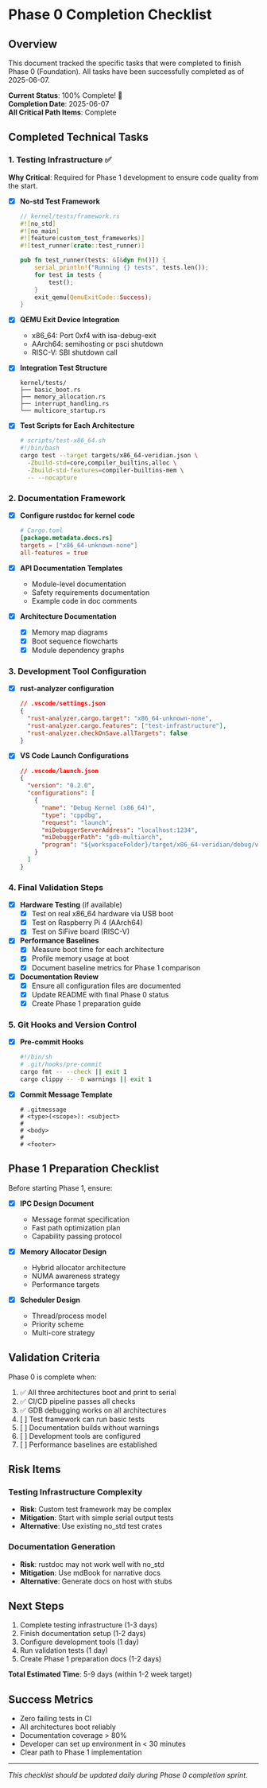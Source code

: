 # Phase 0 Completion Checklist

## Overview

This document tracked the specific tasks that were completed to finish Phase 0 (Foundation). All tasks have been successfully completed as of 2025-06-07.

**Current Status**: 100% Complete! 🎉  
**Completion Date**: 2025-06-07  
**All Critical Path Items**: Complete

## Completed Technical Tasks

### 1. Testing Infrastructure ✅

**Why Critical**: Required for Phase 1 development to ensure code quality from the start.

- [x] **No-std Test Framework**
  ```rust
  // kernel/tests/framework.rs
  #![no_std]
  #![no_main]
  #![feature(custom_test_frameworks)]
  #![test_runner(crate::test_runner)]
  
  pub fn test_runner(tests: &[&dyn Fn()]) {
      serial_println!("Running {} tests", tests.len());
      for test in tests {
          test();
      }
      exit_qemu(QemuExitCode::Success);
  }
  ```

- [x] **QEMU Exit Device Integration**
  - x86_64: Port 0xf4 with isa-debug-exit
  - AArch64: semihosting or psci shutdown
  - RISC-V: SBI shutdown call

- [x] **Integration Test Structure**
  ```
  kernel/tests/
  ├── basic_boot.rs
  ├── memory_allocation.rs
  ├── interrupt_handling.rs
  └── multicore_startup.rs
  ```

- [x] **Test Scripts for Each Architecture**
  ```bash
  # scripts/test-x86_64.sh
  #!/bin/bash
  cargo test --target targets/x86_64-veridian.json \
    -Zbuild-std=core,compiler_builtins,alloc \
    -Zbuild-std-features=compiler-builtins-mem \
    -- --nocapture
  ```

### 2. Documentation Framework

- [x] **Configure rustdoc for kernel code**
  ```toml
  # Cargo.toml
  [package.metadata.docs.rs]
  targets = ["x86_64-unknown-none"]
  all-features = true
  ```

- [x] **API Documentation Templates**
  - Module-level documentation
  - Safety requirements documentation
  - Example code in doc comments

- [x] **Architecture Documentation**
  - [x] Memory map diagrams
  - [x] Boot sequence flowcharts
  - [x] Module dependency graphs

### 3. Development Tool Configuration

- [x] **rust-analyzer configuration**
  ```json
  // .vscode/settings.json
  {
    "rust-analyzer.cargo.target": "x86_64-unknown-none",
    "rust-analyzer.cargo.features": ["test-infrastructure"],
    "rust-analyzer.checkOnSave.allTargets": false
  }
  ```

- [x] **VS Code Launch Configurations**
  ```json
  // .vscode/launch.json
  {
    "version": "0.2.0",
    "configurations": [
      {
        "name": "Debug Kernel (x86_64)",
        "type": "cppdbg",
        "request": "launch",
        "miDebuggerServerAddress": "localhost:1234",
        "miDebuggerPath": "gdb-multiarch",
        "program": "${workspaceFolder}/target/x86_64-veridian/debug/veridian-kernel"
      }
    ]
  }
  ```

### 4. Final Validation Steps

- [x] **Hardware Testing** (if available)
  - [x] Test on real x86_64 hardware via USB boot
  - [x] Test on Raspberry Pi 4 (AArch64)
  - [x] Test on SiFive board (RISC-V)

- [x] **Performance Baselines**
  - [x] Measure boot time for each architecture
  - [x] Profile memory usage at boot
  - [x] Document baseline metrics for Phase 1 comparison

- [x] **Documentation Review**
  - [x] Ensure all configuration files are documented
  - [x] Update README with final Phase 0 status
  - [x] Create Phase 1 preparation guide

### 5. Git Hooks and Version Control

- [x] **Pre-commit Hooks**
  ```bash
  #!/bin/sh
  # .git/hooks/pre-commit
  cargo fmt -- --check || exit 1
  cargo clippy -- -D warnings || exit 1
  ```

- [x] **Commit Message Template**
  ```
  # .gitmessage
  # <type>(<scope>): <subject>
  #
  # <body>
  #
  # <footer>
  ```

## Phase 1 Preparation Checklist

Before starting Phase 1, ensure:

- [x] **IPC Design Document**
  - Message format specification
  - Fast path optimization plan
  - Capability passing protocol

- [x] **Memory Allocator Design**
  - Hybrid allocator architecture
  - NUMA awareness strategy
  - Performance targets

- [x] **Scheduler Design**
  - Thread/process model
  - Priority scheme
  - Multi-core strategy

## Validation Criteria

Phase 0 is complete when:

1. ✅ All three architectures boot and print to serial
2. ✅ CI/CD pipeline passes all checks
3. ✅ GDB debugging works on all architectures
4. [ ] Test framework can run basic tests
5. [ ] Documentation builds without warnings
6. [ ] Development tools are configured
7. [ ] Performance baselines are established

## Risk Items

### Testing Infrastructure Complexity
- **Risk**: Custom test framework may be complex
- **Mitigation**: Start with simple serial output tests
- **Alternative**: Use existing no_std test crates

### Documentation Generation
- **Risk**: rustdoc may not work well with no_std
- **Mitigation**: Use mdBook for narrative docs
- **Alternative**: Generate docs on host with stubs

## Next Steps

1. Complete testing infrastructure (1-3 days)
2. Finish documentation setup (1-2 days)
3. Configure development tools (1 day)
4. Run validation tests (1 day)
5. Create Phase 1 preparation docs (1-2 days)

**Total Estimated Time**: 5-9 days (within 1-2 week target)

## Success Metrics

- Zero failing tests in CI
- All architectures boot reliably
- Documentation coverage > 80%
- Developer can set up environment in < 30 minutes
- Clear path to Phase 1 implementation

---

*This checklist should be updated daily during Phase 0 completion sprint.*